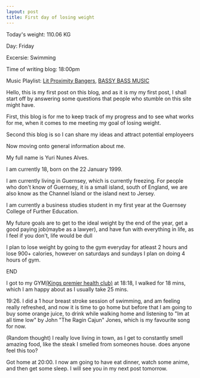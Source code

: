 ```yaml
---
layout: post
title: First day of losing weight 
---
```

  
 Today's weight: 110.06 KG

 Day: Friday
 
 Excersie: Swimming
 
 Time of writing blog: 18:00pm
 
 Music Playlist: [Lit Proximity Bangers](https://open.spotify.com/user/11135879519/playlist/7AWHvr0MnBKA9Ho9WWFWWP), [BASSY BASS MUSIC](https://open.spotify.com/user/11135879519/playlist/4GRVNTRGPZVViSAuQyrn3W)
 
 Hello, this is my first post on this blog, and as it is my my first post, I shall start off by answering some questions that people who stumble on this site might have. 
 
 First, this blog is for me to keep track of my progress and to see what works for me, when it comes to me meeting my goal of losing weight. 
 
 Second this blog is so I can share my ideas and attract potential employeers
 
 Now moving onto general information about me. 
 
 My full name is Yuri Nunes Alves. 
 
 I am currently 18, born on the 22 January 1999. 
 
 I am currently living in Guernsey, which is currently freezing. For people who don't know of Guernsey, it is a small island, south of England, we are also know as the Channel Island or the island next to Jersey. 
 
 I am currently a business studies student in my first year at the Guernsey College of Further Education. 
 
 My future goals are to get to the ideal weight by the end of the year, get a good paying job(maybe as a lawyer), and have fun with everything in life, as I feel if you don't, life would be dull
 
 I plan to lose weight by going to the gym everyday for atleast 2 hours and lose 900+ calories, however on saturdays and sundays I plan on doing 4 hours of gym. 
 
 END
 
 I got to my GYM[(Kings premier health club)](http://kings.gg) at 18:18, I walked for 18 mins, which I am happy about as I usually take 25 mins. 
 
 19:26. I did a 1 hour breast stroke session of swimming, and am feeling really refreshed, and now it is time to go home but before that I am going to buy some orange juice, to drink while walking home and listening to "Im at all time low" by John "The Ragin Cajun" Jones, which is my favourite song for now.
 
 (Random thought) I really love living in town, as I get to constantly smell amazing food, like the steak I smelled from someones house. does anyone feel this too? 
 
 Got home at 20:00. I now am going to have eat dinner, watch some anime, and then get some sleep. I will see you in my next post tomorrow. 


